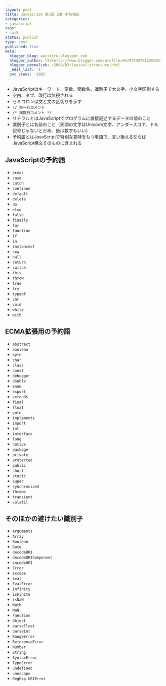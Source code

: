 ```yaml
---
layout: post
title: JavaScript 第5版 2章 字句構造
categories:
- javascript
tags:
- sai5
status: publish
type: post
published: true
meta:
  blogger_blog: warikiru.blogspot.com
  blogger_author: t32khttp://www.blogger.com/profile/06797489791220082722noreply@blogger.com
  blogger_permalink: /2009/03/lexical-structure.html
  _edit_last: '1'
  pvc_views: '1882'
---
```

<ul>
	<li>JavaScriptはキーワード、変数、関数名、識別子で大文字、小文字区別する</li>
	<li>空白、タブ、改行は無視される</li>
	<li>セミコロンは文と文の区切りを示す</li>
	<li><code>// 単一行コメント</code></li>
	<li><code>/* 複数行コメント */</code></li>
	<li>リテラルとはJavaScriptでプログラムに直接記述するデータの値のこと</li>
	<li>識別子とは名前のこと（先頭の文字はUnicode文字、アンダースコア、ドル記号じゃないとだめ、後は数字もいい）</li>
	<li>予約語とはJavaScriptで特別な意味をもつ単語で、言い換えるならばJavaScript構文そのものに含まれる</li>
</ul>
<h2>JavaScriptの予約語</h2>
<ul>
	<li><code>break</code></li>
	<li><code>case</code></li>
	<li><code>catch</code></li>
	<li><code>continue</code></li>
	<li><code>default</code></li>
	<li><code>delete</code></li>
	<li><code>do</code></li>
	<li><code>else</code></li>
	<li><code>false</code></li>
	<li><code>finally</code></li>
	<li><code>for</code></li>
	<li><code>function</code></li>
	<li><code>if</code></li>
	<li><code>in</code></li>
	<li><code>instanceof</code></li>
	<li><code>new</code></li>
	<li><code>null</code></li>
	<li><code>return</code></li>
	<li><code>switch</code></li>
	<li><code>this</code></li>
	<li><code>throw</code></li>
	<li><code>true</code></li>
	<li><code>try</code></li>
	<li><code>typeof</code></li>
	<li><code>var</code></li>
	<li><code>void</code></li>
	<li><code>while</code></li>
	<li><code>with</code></li>
</ul>
<h2>ECMA拡張用の予約語</h2>
<ul>
	<li><code>abstract</code></li>
	<li><code>boolean</code></li>
	<li><code>byte</code></li>
	<li><code>char</code></li>
	<li><code>class</code></li>
	<li><code>const</code></li>
	<li><code>debugger</code></li>
	<li><code>double</code></li>
	<li><code>enum</code></li>
	<li><code>export</code></li>
	<li><code>extends</code></li>
	<li><code>final</code></li>
	<li><code>float</code></li>
	<li><code>goto</code></li>
	<li><code>implements</code></li>
	<li><code>import</code></li>
	<li><code>int</code></li>
	<li><code>interface</code></li>
	<li><code>long</code></li>
	<li><code>native</code></li>
	<li><code>package</code></li>
	<li><code>private</code></li>
	<li><code>protected</code></li>
	<li><code>public</code></li>
	<li><code>short</code></li>
	<li><code>static</code></li>
	<li><code>super</code></li>
	<li><code>synchronized</code></li>
	<li><code>throws</code></li>
	<li><code>transient</code></li>
	<li><code>volatil</code></li>
</ul>
<h2>そのほかの避けたい識別子</h2>
<ul>
	<li><code>arguments</code></li>
	<li><code>Array</code></li>
	<li><code>Boolean</code></li>
	<li><code>Date</code></li>
	<li><code>decodeURI</code></li>
	<li><code>decodeURIComponent</code></li>
	<li><code>encodeURI</code></li>
	<li><code>Error</code></li>
	<li><code>escape</code></li>
	<li><code>eval</code></li>
	<li><code>EvalError</code></li>
	<li><code>Infinity</code></li>
	<li><code>isFinite</code></li>
	<li><code>isNaN</code></li>
	<li><code>Math</code></li>
	<li><code>NaN</code></li>
	<li><code>Function</code></li>
	<li><code>Object</code></li>
	<li><code>parseFloat</code></li>
	<li><code>parseInt</code></li>
	<li><code>RangeError</code></li>
	<li><code>ReferenceError</code></li>
	<li><code>Number</code></li>
	<li><code>String</code></li>
	<li><code>SyntaxError</code></li>
	<li><code>TypeError</code></li>
	<li><code>undefined</code></li>
	<li><code>unescape</code></li>
	<li><code>RegExp URIError</code></li>
</ul>

